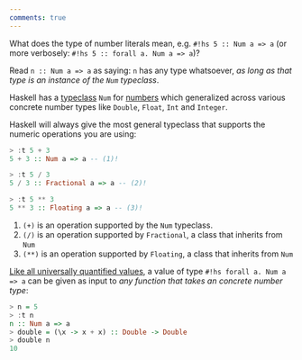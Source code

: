 ```yaml
---
comments: true
---
```


What does the type of number literals mean, e.g. `#!hs 5 :: Num a => a` (or more verbosely: `#!hs 5 :: forall a. Num a => a`)?

Read `n :: Num a => a` as saying: `n` has any type whatsoever, *as long as that type is an instance of the `Num` typeclass*.

Haskell has a [typeclass](/typeclasses/overview) `Num` for [numbers](/typeclasses/survey/#num) which generalized across various concrete number types like `Double`, `Float`, `Int` and `Integer`.

Haskell will always give the most general typeclass that supports the numeric operations you are using:

```hs title="repl example"
> :t 5 + 3
5 + 3 :: Num a => a -- (1)!

> :t 5 / 3
5 / 3 :: Fractional a => a -- (2)!

> :t 5 ** 3
5 ** 3 :: Floating a => a -- (3)!

```

1. `(+)` is an operation supported by the `Num` typeclass.
2. `(/)` is an operation supported by `Fractional`, a class that inherits from `Num`
3. `(**)` is an operation supported by `Floating`, a class that inherits from `Num`


[Like all universally quantified values](/basics/types/#how-to-use), a value of type `#!hs forall a. Num a => a` can be given as input to *any function that takes an concrete number type*:

```hs title="repl example"
> n = 5
> :t n
n :: Num a => a
> double = (\x -> x + x) :: Double -> Double
> double n
10


